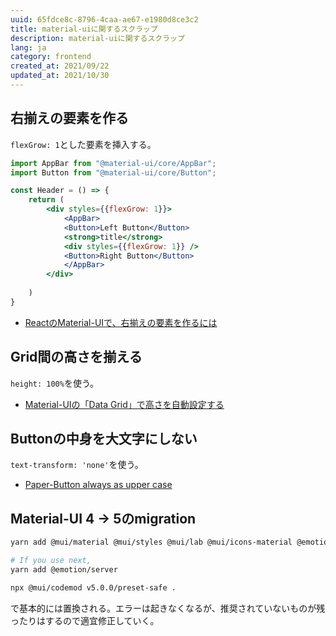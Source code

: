 ```yaml
---
uuid: 65fdce8c-8796-4caa-ae67-e1980d8ce3c2
title: material-uiに関するスクラップ
description: material-uiに関するスクラップ
lang: ja
category: frontend
created_at: 2021/09/22
updated_at: 2021/10/30
---
```


## 右揃えの要素を作る

`flexGrow: 1`とした要素を挿入する。

```jsx
import AppBar from "@material-ui/core/AppBar";
import Button from "@material-ui/core/Button";

const Header = () => {
    return (
        <div styles={{flexGrow: 1}}>
            <AppBar>
            <Button>Left Button</Button>
            <strong>title</strong>
            <div styles={{flexGrow: 1}} />
            <Button>Right Button</Button>
            </AppBar>
        </div>
        
    )
}
```

- [ReactのMaterial-UIで、右揃えの要素を作るには](https://kanchi0914.netlify.app/2020/03/12/react-spacer/)

## Grid間の高さを揃える

`height: 100%`を使う。

- [Material-UIの「Data Grid」で高さを自動設定する](https://tech-it.r-net.info/program/react/309/)

## Buttonの中身を大文字にしない

`text-transform: 'none'`を使う。

- [Paper-Button always as upper case](https://stackoverflow.com/questions/25158435/paper-button-always-as-upper-case)

## Material-UI 4 -> 5のmigration

```bash
yarn add @mui/material @mui/styles @mui/lab @mui/icons-material @emotion/react @emotion/styled

# If you use next,
yarn add @emotion/server

npx @mui/codemod v5.0.0/preset-safe .
```

で基本的には置換される。エラーは起きなくなるが、推奨されていないものが残ったりはするので適宜修正していく。